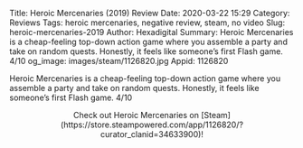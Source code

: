 Title: Heroic Mercenaries (2019) Review
Date: 2020-03-22 15:29
Category: Reviews
Tags: heroic mercenaries, negative review, steam, no video
Slug: heroic-mercenaries-2019
Author: Hexadigital
Summary: Heroic Mercenaries is a cheap-feeling top-down action game where you assemble a party and take on random quests. Honestly, it feels like someone’s first Flash game. 4/10
og_image: images/steam/1126820.jpg
Appid: 1126820

Heroic Mercenaries is a cheap-feeling top-down action game where you assemble a party and take on random quests. Honestly, it feels like someone’s first Flash game. 4/10

<center>Check out Heroic Mercenaries on [Steam](https://store.steampowered.com/app/1126820/?curator_clanid=34633900)!</center>